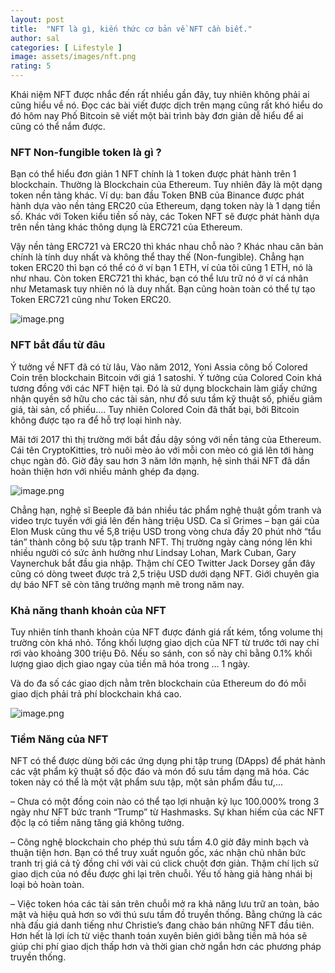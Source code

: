 ```yaml
---
layout: post
title:  "NFT là gì, kiến thức cơ bản về NFT cần biết."
author: sal
categories: [ Lifestyle ]
image: assets/images/nft.png
rating: 5
---
```

Khái niệm NFT được nhắc đến rất nhiều gần đây, tuy nhiên không phải ai cũng hiểu về nó. Đọc các bài viết được dịch trên mạng cũng rất khó hiểu do đó hôm nay Phố Bitcoin sẽ viết một bài trình bày đơn giản dễ hiểu để ai cũng có thể nắm được.

### NFT Non-fungible token là gì ?
Bạn có thể hiểu đơn giản 1 NFT chính là 1 token được phát hành trên 1 blockchain. Thường là Blockchain của Ethereum. Tuy nhiên đây là một dạng token nền tảng khác. Ví dụ: ban đầu Token BNB của Binance được phát hành dựa vào nền tảng ERC20 của Ethereum, dạng token này là 1 dạng tiền số. Khác với Token kiểu tiền số này, các Token NFT sẽ được phát hành dựa trên nền tảng khác thông dụng là ERC721 của Ethereum.

Vậy nền tảng ERC721 và ERC20 thì khác nhau chỗ nào ? Khác nhau căn bản chính là tính duy nhất và không thể thay thế (Non-fungible). Chẳng hạn token ERC20 thì bạn có thể có ở ví bạn 1 ETH, ví của tôi cũng 1 ETH, nó là như nhau. Còn token ERC721 thì khác, bạn có thể lưu trữ nó ở ví cá nhân như Metamask tuy nhiên nó là duy nhất. Bạn cũng hoàn toàn có thể tự tạo Token ERC721 cũng như Token ERC20.

![image.png](https://images.viblo.asia/71678017-8a34-46fd-b016-e50a876a4e62.png)

### NFT bắt đầu từ đâu
Ý tưởng về NFT đã có từ lâu, Vào năm 2012, Yoni Assia công bố Colored Coin trên blockchain Bitcoin với giá 1 satoshi. Ý tưởng của Colored Coin khá tương đồng với các NFT hiện tại. Đó là sử dụng blockchain làm giấy chứng nhận quyền sở hữu cho các tài sản, như đồ sưu tầm kỹ thuật số, phiếu giảm giá, tài sản, cổ phiếu…. Tuy nhiên Colored Coin đã thất bại, bởi Bitcoin không được tạo ra để hỗ trợ loại hình này.

Mãi tới 2017 thì thị trường mới bắt đầu dậy sóng với nền tảng của Ethereum. Cái tên CryptoKitties, trò nuôi mèo ảo với mỗi con mèo có giá lên tới hàng chục ngàn đô. Giờ đây sau hơn 3 năm lớn mạnh, hệ sinh thái NFT đã dần hoàn thiện hơn với nhiều mảnh ghép đa dạng.

![image.png](https://images.viblo.asia/533a2b33-ceee-4a5a-b09d-2c3804efb890.png)

Chẳng hạn, nghệ sĩ Beeple đã bán nhiều tác phẩm nghệ thuật gồm tranh và video trực tuyến với giá lên đến hàng triệu USD. Ca sĩ Grimes – bạn gái của Elon Musk cũng thu về 5,8 triệu USD trong vòng chưa đầy 20 phút nhờ “tẩu tán” thành công bộ sưu tập tranh NFT. Thị trường ngày càng nóng lên khi nhiều người có sức ảnh hưởng như Lindsay Lohan, Mark Cuban, Gary Vaynerchuk bắt đầu gia nhập. Thậm chí CEO Twitter Jack Dorsey gần đây cũng có dòng tweet được trả 2,5 triệu USD dưới dạng NFT. Giới chuyên gia dự báo NFT sẽ còn tăng trưởng mạnh mẽ trong năm nay. 

### Khả năng thanh khoản của NFT
Tuy nhiên tính thanh khoản của NFT được đánh giá rất kém, tổng volume thị trường còn khá nhỏ. Tổng khối lượng giao dịch của NFT từ trước tới nay chỉ rơi vào khoảng 300 triệu Đô. Nếu so sánh, con số này chỉ bằng 0.1% khối lượng giao dịch giao ngay của tiền mã hóa trong … 1 ngày.

Và do đa số các giao dịch nằm trên blockchain của Ethereum do đó mỗi giao dịch phải trả phí blockchain khá cao.

![image.png](https://images.viblo.asia/ce4144db-9a57-42e6-a8b4-0bcbca6deb70.png)

### Tiềm Năng của NFT
NFT có thể được dùng bởi các ứng dụng phi tập trung (DApps) để phát hành các vật phẩm kỹ thuật số độc đáo và món đồ sưu tầm dạng mã hóa. Các token này có thể là một vật phẩm sưu tập, một sản phẩm đầu tư,…

– Chưa có một đồng coin nào có thể tạo lợi nhuận kỷ lục 100.000% trong 3 ngày như NFT bức tranh “Trump” từ Hashmasks. Sự khan hiếm của các NFT độc lạ có tiềm năng tăng giá không tưởng.

– Công nghệ blockchain cho phép thú sưu tầm 4.0 giờ đây minh bạch và thuận tiện hơn. Bạn có thể truy xuất nguồn gốc, xác nhận chủ nhân bức tranh trị giá cả tỷ đồng chỉ với vài cú click chuột đơn giản. Thậm chí lịch sử giao dịch của nó đều được ghi lại trên chuỗi. Yếu tố hàng giả hàng nhái bị loại bỏ hoàn toàn.

– Việc token hóa các tài sản trên chuỗi mở ra khả năng lưu trữ an toàn, bảo mật và hiệu quả hơn so với thú sưu tầm đồ truyền thống. Bằng chứng là các nhà đấu giá danh tiếng như Christie’s đang chào bán những NFT đầu tiên. Hơn hết là lợi ích từ việc thanh toán xuyên biên giới bằng tiền mã hóa sẽ giúp chi phí giao dịch thấp hơn và thời gian chờ ngắn hơn các phương pháp truyền thống.